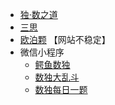 - [独·数之道](http://www.sudokufans.org.cn/pk/index.php)
- [三思](https://www.12634.com/pk)
- [欧泊颗](https://www.oubk.com/pk) 【网站不稳定】
- 微信小程序
    - [鳄鱼数独](#小程序://鳄鱼数独/LZm0WknUKhpMrbc)
    - [数独大乱斗](#小程序://数独大乱斗/首页/0MTBL5MtvmFrQPG)
    - [数独每日一题](#小程序://数独每日一题/百人赛/WxK6JOaAgIc3Z5b)
